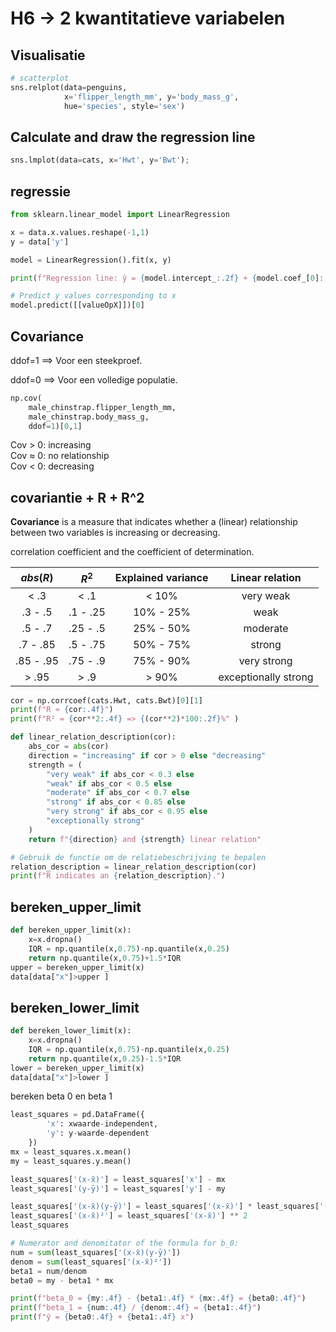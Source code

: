 # H6 -> 2 kwantitatieve variabelen

## Visualisatie

```py
# scatterplot
sns.relplot(data=penguins,
            x='flipper_length_mm', y='body_mass_g',
            hue='species', style='sex')
```
## Calculate and draw the regression line
```py
sns.lmplot(data=cats, x='Hwt', y='Bwt');
```
## regressie

```py
from sklearn.linear_model import LinearRegression

x = data.x.values.reshape(-1,1)
y = data['y']

model = LinearRegression().fit(x, y)

print(f"Regression line: ŷ = {model.intercept_:.2f} + {model.coef_[0]:.2f} x")

# Predict y values corresponding to x
model.predict([[valueOpX]])[0]
```
## Covariance
 ddof=1 ==> Voor een steekproef.
 
 ddof=0 ==> Voor een volledige populatie.
```py
np.cov(
    male_chinstrap.flipper_length_mm,
    male_chinstrap.body_mass_g,
    ddof=1)[0,1]
```
Cov > 0: increasing  
Cov ≈ 0: no relationship  
Cov < 0: decreasing 

## covariantie + R + R^2
**Covariance** is a measure that indicates whether a (linear) relationship
between two variables is increasing or decreasing.

correlation coefficient and the coefficient of determination.

| $abs(R)$  |  $R^2$   | Explained variance |   Linear relation    |
| :-------: | :------: | :----------------: | :------------------: |
|   < .3    |   < .1   |       < 10%        |      very weak       |
|  .3 - .5  | .1 - .25 |     10% - 25%      |         weak         |
|  .5 - .7  | .25 - .5 |     25% - 50%      |       moderate       |
| .7 - .85  | .5 - .75 |     50% - 75%      |        strong        |
| .85 - .95 | .75 - .9 |     75% - 90%      |     very strong      |
|   > .95   |   > .9   |       > 90%        | exceptionally strong |


```py
cor = np.corrcoef(cats.Hwt, cats.Bwt)[0][1]
print(f"R ≈ {cor:.4f}")
print(f"R² = {cor**2:.4f} => {(cor**2)*100:.2f}%" )

def linear_relation_description(cor):
    abs_cor = abs(cor)
    direction = "increasing" if cor > 0 else "decreasing"
    strength = (
        "very weak" if abs_cor < 0.3 else
        "weak" if abs_cor < 0.5 else
        "moderate" if abs_cor < 0.7 else
        "strong" if abs_cor < 0.85 else
        "very strong" if abs_cor < 0.95 else
        "exceptionally strong"
    )
    return f"{direction} and {strength} linear relation"

# Gebruik de functie om de relatiebeschrijving te bepalen
relation_description = linear_relation_description(cor)
print(f"R indicates an {relation_description}.")


```

## bereken_upper_limit

```py
def bereken_upper_limit(x):
    x=x.dropna()
    IQR = np.quantile(x,0.75)-np.quantile(x,0.25)
    return np.quantile(x,0.75)+1.5*IQR
upper = bereken_upper_limit(x)
data[data["x"]>upper ]
```
## bereken_lower_limit
```py
def bereken_lower_limit(x):
    x=x.dropna()
    IQR = np.quantile(x,0.75)-np.quantile(x,0.25)
    return np.quantile(x,0.25)-1.5*IQR
lower = bereken_upper_limit(x)
data[data["x"]>lower ]
```
bereken beta 0 en beta 1 
```py
least_squares = pd.DataFrame({
        'x': xwaarde-independent,
        'y': y-waarde-dependent
    })
mx = least_squares.x.mean()
my = least_squares.y.mean()

least_squares['(x-x̄)'] = least_squares['x'] - mx
least_squares['(y-ȳ)'] = least_squares['y'] - my

least_squares['(x-x̄)(y-ȳ)'] = least_squares['(x-x̄)'] * least_squares['(y-ȳ)']
least_squares['(x-x̄)²'] = least_squares['(x-x̄)'] ** 2
least_squares

# Numerator and denomitator of the formula for b_0:
num = sum(least_squares['(x-x̄)(y-ȳ)'])
denom = sum(least_squares['(x-x̄)²'])
beta1 = num/denom
beta0 = my - beta1 * mx

print(f"beta_0 = {my:.4f} - {beta1:.4f} * {mx:.4f} = {beta0:.4f}")
print(f"beta_1 = {num:.4f} / {denom:.4f} = {beta1:.4f}")
print(f"ŷ = {beta0:.4f} + {beta1:.4f} x")
```
